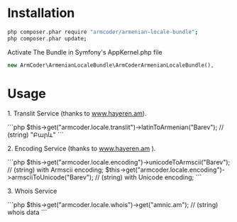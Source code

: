 Installation
=======
```bash
php composer.phar require "armcoder/armenian-locale-bundle";
php composer.phar update;
```
Activate The Bundle in Symfony's  AppKernel.php file
```php
new ArmCoder\ArmenianLocaleBundle\ArmCoderArmenianLocaleBundle(),
```
Usage
=======
<p>1. Translit Service (thanks to <a target="_blank" href="http://hayeren.am/">www.hayeren.am</a>).</p>
```php
$this->get("armcoder.locale.translit")->latinToArmenian("Barev");  // (string) "Բարև"
```
<p>2. Encoding Service (thanks to <a target="_blank" href="http://hayeren.am/">www.hayeren.am</a> ).</p>
```php
$this->get("armcoder.locale.encoding")->unicodeToArmscii("Barev");  // (string) with Armscii encoding;
$this->get("armcoder.locale.encoding")->armsciiToUnicode("Barev");  // (string) with Unicode encoding;
```
<p>3. Whois Service</p>
```php
$this->get("armcoder.locale.whois")->get("amnic.am");  //  (string) whois data
```